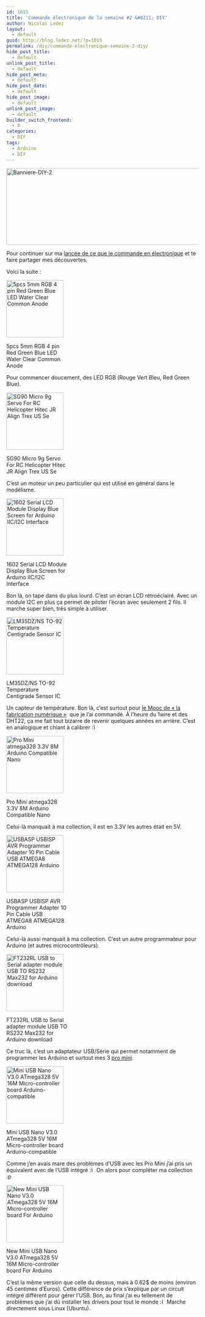 ```yaml
---
id: 1015
title: 'Commande électronique de la semaine #2 &#8211; DIY'
author: Nicolas Ledez
layout:
  - default
guid: http://blog.ledez.net/?p=1015
permalink: /diy/commande-electronique-semaine-2-diy/
hide_post_title:
  - default
unlink_post_title:
  - default
hide_post_meta:
  - default
hide_post_date:
  - default
hide_post_image:
  - default
unlink_post_image:
  - default
builder_switch_frontend:
  - 0
categories:
  - DIY
tags:
  - Arduino
  - DIY
---
```

[<img class="alignnone wp-image-1017 size-full" src="http://blog.ledez.net/wp-content/uploads/2014/05/Banniere-DIY-2.jpg" alt="Banniere-DIY-2" width="1000" height="200" srcset="http://blog.ledez.net/wp-content/uploads/2014/05/Banniere-DIY-2-300x60.jpg 300w, http://blog.ledez.net/wp-content/uploads/2014/05/Banniere-DIY-2.jpg 1000w" sizes="(max-width: 1000px) 100vw, 1000px" />][1]

Pour continuer sur ma [lancée de ce que je commande en électronique][2] et te faire partager mes découvertes.

Voici la suite :<!--more-->

<div id="attachment_974" style="width: 160px" class="wp-caption alignnone">
  <a href="http://www.ebay.com/itm/111167938786"><img class="size-thumbnail wp-image-974" src="http://blog.ledez.net/wp-content/uploads/2014/04/ebay-1-RGB-4-pin-Red-Green-Blue-LED-Water-Clear-Diffused-Common-Cathode-Anode-150x150.jpg" alt="5pcs 5mm RGB 4 pin Red Green Blue LED Water Clear Common Anode" width="150" height="150" /></a>
  
  <p class="wp-caption-text">
    5pcs 5mm RGB 4 pin Red Green Blue LED Water Clear Common Anode
  </p>
</div>

Pour commencer doucement, des LED RGB (Rouge Vert Bleu, Red Green Blue).

<div id="attachment_975" style="width: 160px" class="wp-caption alignnone">
  <a href="http://www.ebay.com/itm/390765721364"><img class="size-thumbnail wp-image-975" src="http://blog.ledez.net/wp-content/uploads/2014/04/ebay-1-SG90-Micro-9g-Servo-For-RC-Helicopter-Hitec-JR-Align-Trex-US-Se-150x150.jpg" alt="SG90 Micro 9g Servo For RC Helicopter Hitec JR Align Trex US Se" width="150" height="150" srcset="http://blog.ledez.net/wp-content/uploads/2014/04/ebay-1-SG90-Micro-9g-Servo-For-RC-Helicopter-Hitec-JR-Align-Trex-US-Se-150x150.jpg 150w, http://blog.ledez.net/wp-content/uploads/2014/04/ebay-1-SG90-Micro-9g-Servo-For-RC-Helicopter-Hitec-JR-Align-Trex-US-Se-300x300.jpg 300w, http://blog.ledez.net/wp-content/uploads/2014/04/ebay-1-SG90-Micro-9g-Servo-For-RC-Helicopter-Hitec-JR-Align-Trex-US-Se.jpg 1010w" sizes="(max-width: 150px) 100vw, 150px" /></a>
  
  <p class="wp-caption-text">
    SG90 Micro 9g Servo For RC Helicopter Hitec JR Align Trex US Se
  </p>
</div>

<p class="p1">
  C&rsquo;est un moteur un peu particulier qui est utilisé en général dans le modélisme.
</p>

<div id="attachment_1007" style="width: 160px" class="wp-caption alignnone">
  <a href="http://www.ebay.com/itm/171126839571"><img class="size-thumbnail wp-image-1007" src="http://blog.ledez.net/wp-content/uploads/2014/05/ebay-3-1602-Serial-LCD-Module-Display-Blue-Screen-for-Arduino-IIC-I2C-Interface-150x150.jpg" alt="1602 Serial LCD Module Display Blue Screen for Arduino IIC/I2C Interface" width="150" height="150" srcset="http://blog.ledez.net/wp-content/uploads/2014/05/ebay-3-1602-Serial-LCD-Module-Display-Blue-Screen-for-Arduino-IIC-I2C-Interface-150x150.jpg 150w, http://blog.ledez.net/wp-content/uploads/2014/05/ebay-3-1602-Serial-LCD-Module-Display-Blue-Screen-for-Arduino-IIC-I2C-Interface-300x300.jpg 300w, http://blog.ledez.net/wp-content/uploads/2014/05/ebay-3-1602-Serial-LCD-Module-Display-Blue-Screen-for-Arduino-IIC-I2C-Interface.jpg 500w" sizes="(max-width: 150px) 100vw, 150px" /></a>
  
  <p class="wp-caption-text">
    1602 Serial LCD Module Display Blue Screen for Arduino IIC/I2C Interface
  </p>
</div>

<p class="p1">
  Bon là, on tape dans du plus lourd. C&rsquo;est un écran LCD rétroéclairé. Avec un module I2C en plus ça permet de piloter l&rsquo;écran avec seulement 2 fils. Il marche super bien, très simple à utiliser.
</p>

<div id="attachment_1008" style="width: 160px" class="wp-caption alignnone">
  <a href="http://www.ebay.com/itm/291100552713"><img class="size-thumbnail wp-image-1008" src="http://blog.ledez.net/wp-content/uploads/2014/05/ebay-3-LM35DZ-NS-TO-92-Temperature-Centigrade-Sensor-IC-150x150.jpg" alt="LM35DZ/NS TO-92 Temperature Centigrade Sensor IC" width="150" height="150" srcset="http://blog.ledez.net/wp-content/uploads/2014/05/ebay-3-LM35DZ-NS-TO-92-Temperature-Centigrade-Sensor-IC-150x150.jpg 150w, http://blog.ledez.net/wp-content/uploads/2014/05/ebay-3-LM35DZ-NS-TO-92-Temperature-Centigrade-Sensor-IC-300x300.jpg 300w, http://blog.ledez.net/wp-content/uploads/2014/05/ebay-3-LM35DZ-NS-TO-92-Temperature-Centigrade-Sensor-IC.jpg 500w" sizes="(max-width: 150px) 100vw, 150px" /></a>
  
  <p class="wp-caption-text">
    LM35DZ/NS TO-92 Temperature Centigrade Sensor IC
  </p>
</div>

Un capteur de température. Bon là, c&rsquo;est surtout pour [le Mooc de &laquo;&nbsp;la fabrication numérique&nbsp;&raquo;][3]  que je l&rsquo;ai commandé. À l&rsquo;heure du 1wire et des DHT22, ça me fait tout bizarre de revenir quelques années en arrière. C&rsquo;est en analogique et chiant à calibrer <img src="https://blog.ledez.net/wp-includes/images/smilies/simple-smile.png" alt=":)" class="wp-smiley" style="height: 1em; max-height: 1em;" />

<div id="attachment_1012" style="width: 160px" class="wp-caption alignnone">
  <a href="http://www.ebay.com/itm/200914924969"><img class="size-thumbnail wp-image-1012" src="http://blog.ledez.net/wp-content/uploads/2014/05/ebay-4-Redesign-Pro-Mini-atmega328-3.3V-8M-Replace-ATmega128-Arduino-Compatible-Nano-150x150.jpg" alt="Pro Mini atmega328 3.3V 8M Arduino Compatible Nano" width="150" height="150" srcset="http://blog.ledez.net/wp-content/uploads/2014/05/ebay-4-Redesign-Pro-Mini-atmega328-3.3V-8M-Replace-ATmega128-Arduino-Compatible-Nano-150x150.jpg 150w, http://blog.ledez.net/wp-content/uploads/2014/05/ebay-4-Redesign-Pro-Mini-atmega328-3.3V-8M-Replace-ATmega128-Arduino-Compatible-Nano-300x300.jpg 300w, http://blog.ledez.net/wp-content/uploads/2014/05/ebay-4-Redesign-Pro-Mini-atmega328-3.3V-8M-Replace-ATmega128-Arduino-Compatible-Nano.jpg 500w" sizes="(max-width: 150px) 100vw, 150px" /></a>
  
  <p class="wp-caption-text">
    Pro Mini atmega328 3.3V 8M Arduino Compatible Nano
  </p>
</div>

<p class="p1">
  Celui-là manquait à ma collection, il est en 3.3V les autres était en 5V.
</p>

<div id="attachment_1013" style="width: 160px" class="wp-caption alignnone">
  <a href="http://www.ebay.com/itm/310506909410"><img class="size-thumbnail wp-image-1013" src="http://blog.ledez.net/wp-content/uploads/2014/05/ebay-4-USBASP-USBISP-AVR-Programmer-Adapter-10-Pin-Cable-USB-ATMEGA8-ATMEGA128-Arduino-150x150.jpg" alt="USBASP USBISP AVR Programmer Adapter 10 Pin Cable USB ATMEGA8 ATMEGA128 Arduino" width="150" height="150" srcset="http://blog.ledez.net/wp-content/uploads/2014/05/ebay-4-USBASP-USBISP-AVR-Programmer-Adapter-10-Pin-Cable-USB-ATMEGA8-ATMEGA128-Arduino-150x150.jpg 150w, http://blog.ledez.net/wp-content/uploads/2014/05/ebay-4-USBASP-USBISP-AVR-Programmer-Adapter-10-Pin-Cable-USB-ATMEGA8-ATMEGA128-Arduino-300x300.jpg 300w, http://blog.ledez.net/wp-content/uploads/2014/05/ebay-4-USBASP-USBISP-AVR-Programmer-Adapter-10-Pin-Cable-USB-ATMEGA8-ATMEGA128-Arduino.jpg 800w" sizes="(max-width: 150px) 100vw, 150px" /></a>
  
  <p class="wp-caption-text">
    USBASP USBISP AVR Programmer Adapter 10 Pin Cable USB ATMEGA8 ATMEGA128 Arduino
  </p>
</div>

<p class="p1">
  Celui-là aussi manquait à ma collection. C&rsquo;est un autre programmateur pour Arduino (et autres microcontrôleurs).
</p>

<div id="attachment_1009" style="width: 160px" class="wp-caption alignnone">
  <a href="http://www.ebay.com/itm/310510484589"><img class="size-thumbnail wp-image-1009" src="http://blog.ledez.net/wp-content/uploads/2014/05/ebay-4-FT232RL-USB-to-Serial-adapter-module-USB-TO-RS232-Max232-for-Arduino-download-150x150.jpg" alt="FT232RL USB to Serial adapter module USB TO RS232 Max232 for Arduino download" width="150" height="150" srcset="http://blog.ledez.net/wp-content/uploads/2014/05/ebay-4-FT232RL-USB-to-Serial-adapter-module-USB-TO-RS232-Max232-for-Arduino-download-150x150.jpg 150w, http://blog.ledez.net/wp-content/uploads/2014/05/ebay-4-FT232RL-USB-to-Serial-adapter-module-USB-TO-RS232-Max232-for-Arduino-download-300x300.jpg 300w, http://blog.ledez.net/wp-content/uploads/2014/05/ebay-4-FT232RL-USB-to-Serial-adapter-module-USB-TO-RS232-Max232-for-Arduino-download.jpg 800w" sizes="(max-width: 150px) 100vw, 150px" /></a>
  
  <p class="wp-caption-text">
    FT232RL USB to Serial adapter module USB TO RS232 Max232 for Arduino download
  </p>
</div>

Ce truc là, c&rsquo;est un adaptateur USB/Série qui permet notamment de programmer les Arduino et surtout mes 3 [pro mini][4].

<div id="attachment_1010" style="width: 160px" class="wp-caption alignnone">
  <a href="http://www.ebay.com/itm/310674366051"><img class="size-thumbnail wp-image-1010" src="http://blog.ledez.net/wp-content/uploads/2014/05/ebay-4-Mini-USB-Nano-V3.0-ATmega328-5V-16M-Micro-controller-board-Arduino-compatible-150x150.jpg" alt="Mini USB Nano V3.0 ATmega328 5V 16M Micro-controller board Arduino-compatible" width="150" height="150" srcset="http://blog.ledez.net/wp-content/uploads/2014/05/ebay-4-Mini-USB-Nano-V3.0-ATmega328-5V-16M-Micro-controller-board-Arduino-compatible-150x150.jpg 150w, http://blog.ledez.net/wp-content/uploads/2014/05/ebay-4-Mini-USB-Nano-V3.0-ATmega328-5V-16M-Micro-controller-board-Arduino-compatible-300x300.jpg 300w, http://blog.ledez.net/wp-content/uploads/2014/05/ebay-4-Mini-USB-Nano-V3.0-ATmega328-5V-16M-Micro-controller-board-Arduino-compatible.jpg 800w" sizes="(max-width: 150px) 100vw, 150px" /></a>
  
  <p class="wp-caption-text">
    Mini USB Nano V3.0 ATmega328 5V 16M Micro-controller board Arduino-compatible
  </p>
</div>

<p class="p1">
  Comme j&rsquo;en avais mare des problèmes d&rsquo;USB avec les Pro Mini j&rsquo;ai pris un équivalent avec de l&rsquo;USB intégré <img src="https://blog.ledez.net/wp-includes/images/smilies/simple-smile.png" alt=":)" class="wp-smiley" style="height: 1em; max-height: 1em;" /> On alors pour compléter ma collection :p
</p>

<div id="attachment_1011" style="width: 160px" class="wp-caption alignnone">
  <a href="http://www.ebay.com/itm/200964325858"><img class="size-thumbnail wp-image-1011" src="http://blog.ledez.net/wp-content/uploads/2014/05/ebay-4-New-Mini-USB-Nano-V3.0-ATmega328-5V-16M-Micro-controller-board-For-Arduino-150x150.jpg" alt="New Mini USB Nano V3.0 ATmega328 5V 16M Micro-controller board For Arduino" width="150" height="150" srcset="http://blog.ledez.net/wp-content/uploads/2014/05/ebay-4-New-Mini-USB-Nano-V3.0-ATmega328-5V-16M-Micro-controller-board-For-Arduino-150x150.jpg 150w, http://blog.ledez.net/wp-content/uploads/2014/05/ebay-4-New-Mini-USB-Nano-V3.0-ATmega328-5V-16M-Micro-controller-board-For-Arduino-300x300.jpg 300w, http://blog.ledez.net/wp-content/uploads/2014/05/ebay-4-New-Mini-USB-Nano-V3.0-ATmega328-5V-16M-Micro-controller-board-For-Arduino.jpg 800w" sizes="(max-width: 150px) 100vw, 150px" /></a>
  
  <p class="wp-caption-text">
    New Mini USB Nano V3.0 ATmega328 5V 16M Micro-controller board For Arduino
  </p>
</div>

<p class="p1">
  C&rsquo;est la même version que celle du dessus, mais à 0.62$ de moins (environ 45 centimes d&rsquo;Euros). Cette différence de prix s&rsquo;explique par un circuit intégré différent pour gérer l&rsquo;USB. Bon, au final j&rsquo;ai eu tellement de problèmes que j&rsquo;ai dû installer les drivers pour tout le monde <img src="https://blog.ledez.net/wp-includes/images/smilies/frownie.png" alt=":(" class="wp-smiley" style="height: 1em; max-height: 1em;" /> Marche directement sous Linux (Ubuntu).
</p>

 [1]: http://blog.ledez.net/wp-content/uploads/2014/05/Banniere-DIY-2.jpg
 [2]: http://blog.ledez.net/diy/commande-electronique-semaine-1/ "Commande électronique de la semaine #1 – DIY"
 [3]: https://www.france-universite-numerique-mooc.fr/courses/MinesTelecom/04002/Trimestre_1_2014/about "Mooc la fabrication numérique"
 [4]: http://arduino.cc/en/Main/ArduinoBoardProMini "Arduino Pro Mini"